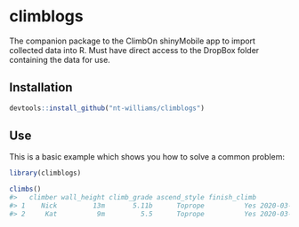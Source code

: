 
# climblogs

<!-- badges: start -->
<!-- badges: end -->

The companion package to the ClimbOn shinyMobile app to import collected data into R. Must have direct access to the DropBox folder containing the data for use. 

## Installation

``` r
devtools::install_github("nt-williams/climblogs")
```

## Use

This is a basic example which shows you how to solve a common problem:

``` r
library(climblogs)

climbs()
#>   climber wall_height climb_grade ascend_style finish_climb          entry_date
#> 1    Nick         13m       5.11b      Toprope          Yes 2020-03-03 19:39:15
#> 2     Kat          9m         5.5      Toprope          Yes 2020-03-03 22:24:30
```

